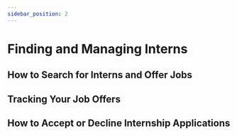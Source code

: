 ```yaml
---
sidebar_position: 2
---
```


# Finding and Managing Interns

## How to Search for Interns and Offer Jobs

## Tracking Your Job Offers

## How to Accept or Decline Internship Applications
